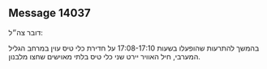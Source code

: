 ## Message 14037

דובר צה״ל:

בהמשך להתרעות שהופעלו בשעות 17:08-17:10 על חדירת כלי טיס עוין במרחב הגליל המערבי, חיל האוויר יירט שני כלי טיס בלתי מאוישים שחצו מלבנון.

